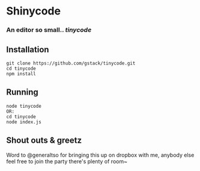 Shinycode
=============

### An editor so small.. _tinycode_ ###

Installation
------

	git clone https://github.com/gstack/tinycode.git
	cd tinycode
	npm install

Running
------
	node tinycode
	OR:
	cd tinycode
	node index.js

Shout outs & greetz
------

Word to @generaltso for bringing this up on dropbox with me, anybody else feel free to join the party there's plenty of room~